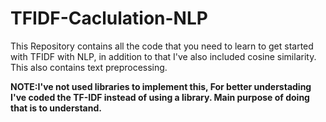 # TFIDF-Caclulation-NLP
This Repository contains all the code that you need to learn to get started with TFIDF with NLP, in addition to that I've also included cosine similarity. This also contains text preprocessing.

**NOTE:I've not used libraries to implement this, For better understading I've coded the TF-IDF instead of using a library. Main purpose of doing that is to understand.**
